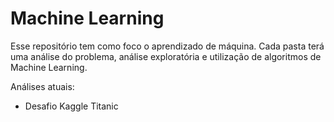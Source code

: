 # Machine Learning

Esse repositório tem como foco o aprendizado de máquina. Cada pasta terá uma análise do problema, análise exploratória e utilização de algoritmos de Machine Learning.

Análises atuais:

- Desafio Kaggle Titanic